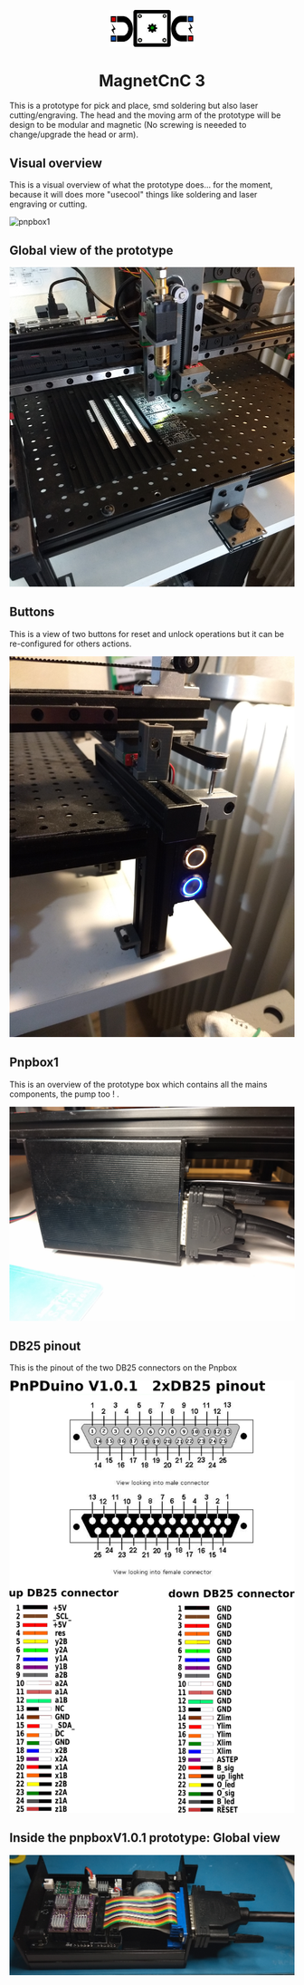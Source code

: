 
<p align="center">
 <img width="150" src="/images/magnetCnC_.png" alt="MagnetCnC 3 logo">
</p>
<h1 align="center">MagnetCnC 3</h1>

This is a prototype for pick and place, smd soldering but also laser cutting/engraving.
The head and the moving arm of the prototype will be design to be modular and magnetic (No screwing is neeeded to change/upgrade the head or arm).


## Visual overview
This is a visual overview of what the prototype does... for the moment, because it will does more "usecool" things like soldering and laser engraving or cutting.

![pnpbox1](images/visual_overview.gif)

## Global view of the prototype

![](images/global_view.jpg)

## Buttons
This is a view of two buttons for reset and unlock operations but it can be re-configured for others actions.

![](images/buttons.jpg)

## Pnpbox1 
This is an overview of the prototype box which contains all the mains components, the pump too ! .

![](images/protoV1.jpg)

## DB25 pinout
This is the pinout of the two DB25 connectors on the Pnpbox
<p align="center">
  <img width="750" src="/images/DB25_pinout_.png" alt="DB25 pinout">
</p>

## Inside the pnpboxV1.0.1 prototype: Global view
<p align="center">
  <img width="750" src="/images/pnpboxProtoV1.0.1.png" alt="pnpBoxProtoV1.0.1">
</p>




